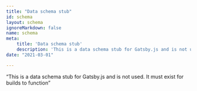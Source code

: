 ```yaml
---
title: "Data schema stub"
id: schema
layout: schema
ignoreMarkdown: false
name: schema
meta:
    title: 'Data schema stub'
    description: 'This is a data schema stub for Gatsby.js and is not used. It must exist for builds to function'
date: "2021-03-01"

---
```


 “This is a data schema stub for Gatsby.js and is not used. It must exist for builds to function”
